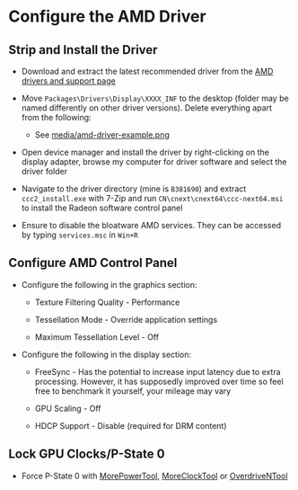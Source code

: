 # Configure the AMD Driver

## Strip and Install the Driver

- Download and extract the latest recommended driver from the [AMD drivers and support page](https://www.amd.com/en/support)

- Move ``Packages\Drivers\Display\XXXX_INF`` to the desktop (folder may be named differently on other driver versions). Delete everything apart from the following:

    - See [media/amd-driver-example.png](../media/amd-driver-example.png)

- Open device manager and install the driver by right-clicking on the display adapter, browse my computer for driver software and select the driver folder

- Navigate to the driver directory (mine is ``B381690``) and extract ``ccc2_install.exe`` with 7-Zip and run ``CN\cnext\cnext64\ccc-next64.msi`` to install the Radeon software control panel

- Ensure to disable the bloatware AMD services. They can be accessed by typing ``services.msc`` in ``Win+R``

## Configure AMD Control Panel

- Configure the following in the graphics section:

    - Texture Filtering Quality - Performance

    - Tessellation Mode - Override application settings

    - Maximum Tessellation Level - Off

- Configure the following in the display section:

    - FreeSync - Has the potential to increase input latency due to extra processing. However, it has supposedly improved over time so feel free to benchmark it yourself, your mileage may vary

    - GPU Scaling - Off

    - HDCP Support - Disable (required for DRM content)

## Lock GPU Clocks/P-State 0

- Force P-State 0 with [MorePowerTool](https://www.igorslab.de/en/red-bios-editor-and-morepowertool-adjust-and-optimize-your-vbios-and-even-more-stable-overclocking-navi-unlimited), [MoreClockTool](https://www.igorslab.de/en/the-moreclocktool-mct-for-free-download-the-practical-oc-attachment-to-the-morepowertool-replaces-the-wattman) or [OverdriveNTool](https://forums.guru3d.com/threads/overdriventool-tool-for-amd-gpus.416116)
